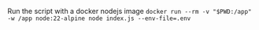 Run the script with a docker nodejs image
`docker run --rm -v "$PWD:/app" -w /app node:22-alpine node index.js --env-file=.env`